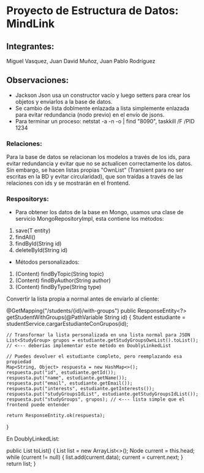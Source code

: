 # Proyecto de Estructura de Datos: MindLink

## Integrantes:
Miguel Vasquez,
Juan David Muñoz,
Juan Pablo Rodríguez


## Observaciones:
- Jackson Json usa un constructor vacío y luego setters para crear los objetos y enviarlos a la base de datos.
- Se cambio de lista doblmente enlazada a lista simplemente enlazada para evitar redundancia (nodo previo) en el envío de jsons.
- Para terminar un proceso: netstat -a -n -o | find "8090", taskkill /F /PID 1234
### Relaciones:
Para la base de datos se relacionan los modelos a través de los ids, para evitar redundancia y evitar que no se actualicen correctamente los datos.
Sin embargo, se hacen listas propias "OwnList" (Transient para no ser escritas en la BD y evitar circularidad), que son traídas a través de las relaciones con ids y se mostrarán en el frontend.
### Respositorys:
 - Para obtener los datos de la base en Mongo, usamos una clase de servicio MongoRepositoryImpl, esta contiene los métodos:
1. save(T entity)
2. findAll()
3. findById(String id)
4. deleteById(String id)

- Métodos personalizados:
1. (Content) findByTopic(String topic)
2. (Content) findByAuthor(String author)
3. (Content) findByType(String type)

Convertir la lista propia a normal antes de enviarlo al cliente:

@GetMapping("/students/{id}/with-groups")
public ResponseEntity<?> getStudentWithGroups(@PathVariable String id) {
    Student estudiante = studentService.cargarEstudianteConGrupos(id);

    // Transformar la lista personalizada en una lista normal para JSON
    List<StudyGroup> grupos = estudiante.getStudyGroupsOwnList().toList(); // <--- deberías implementar este método en DoublyLinkedList

    // Puedes devolver el estudiante completo, pero reemplazando esa propiedad
    Map<String, Object> respuesta = new HashMap<>();
    respuesta.put("id", estudiante.getId());
    respuesta.put("name", estudiante.getName());
    respuesta.put("email", estudiante.getEmail());
    respuesta.put("interests", estudiante.getInterests());
    respuesta.put("studyGroupsIdList", estudiante.getStudyGroupsIdList());
    respuesta.put("studyGroups", grupos); // <--- lista simple que el frontend puede entender

    return ResponseEntity.ok(respuesta);
}

En DoublyLinkedList:

public List<T> toList() {
    List<T> list = new ArrayList<>();
    Node<T> current = this.head;
    while (current != null) {
        list.add(current.data);
        current = current.next;
    }
    return list;
}